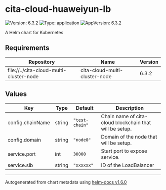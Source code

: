 # cita-cloud-huaweiyun-lb

![Version: 6.3.2](https://img.shields.io/badge/Version-6.3.2-informational?style=flat-square) ![Type: application](https://img.shields.io/badge/Type-application-informational?style=flat-square) ![AppVersion: 6.3.2](https://img.shields.io/badge/AppVersion-6.3.2-informational?style=flat-square)

A Helm chart for Kubernetes

## Requirements

| Repository | Name | Version |
|------------|------|---------|
| file://../cita-cloud-multi-cluster-node | cita-cloud-multi-cluster-node | 6.3.2 |

## Values

| Key | Type | Default | Description |
|-----|------|---------|-------------|
| config.chainName | string | `"test-chain"` | Chain name of cita-cloud blockchain that will be setup. |
| config.domain | string | `"node0"` | Domain of the node that will be setup. |
| service.port | int | `30000` | Start port to expose service. |
| service.slb | string | `"xxxxxx"` | ID of the LoadBalancer |

----------------------------------------------
Autogenerated from chart metadata using [helm-docs v1.6.0](https://github.com/norwoodj/helm-docs/releases/v1.6.0)
